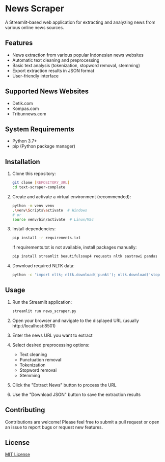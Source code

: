 # News Scraper

A Streamlit-based web application for extracting and analyzing news from various online news sources.

## Features

- News extraction from various popular Indonesian news websites
- Automatic text cleaning and preprocessing
- Basic text analysis (tokenization, stopword removal, stemming)
- Export extraction results in JSON format
- User-friendly interface

## Supported News Websites

- Detik.com
- Kompas.com
- Tribunnews.com

## System Requirements

- Python 3.7+
- pip (Python package manager)

## Installation

1. Clone this repository:
   ```bash
   git clone [REPOSITORY_URL]
   cd text-scraper-complete
   ```

2. Create and activate a virtual environment (recommended):
   ```bash
   python -m venv venv
   .\venv\Scripts\activate  # Windows
   # or
   source venv/bin/activate  # Linux/Mac
   ```

3. Install dependencies:
   ```bash
   pip install -r requirements.txt
   ```

   If requirements.txt is not available, install packages manually:
   ```bash
   pip install streamlit beautifulsoup4 requests nltk sastrawi pandas
   ```

4. Download required NLTK data:
   ```bash
   python -c "import nltk; nltk.download('punkt'); nltk.download('stopwords')"
   ```

## Usage

1. Run the Streamlit application:
   ```bash
   streamlit run news_scraper.py
   ```

2. Open your browser and navigate to the displayed URL (usually http://localhost:8501)

3. Enter the news URL you want to extract

4. Select desired preprocessing options:
   - Text cleaning
   - Punctuation removal
   - Tokenization
   - Stopword removal
   - Stemming

5. Click the "Extract News" button to process the URL

6. Use the "Download JSON" button to save the extraction results

## Contributing

Contributions are welcome! Please feel free to submit a pull request or open an issue to report bugs or request new features.

## License

[MIT License](LICENSE)
   
